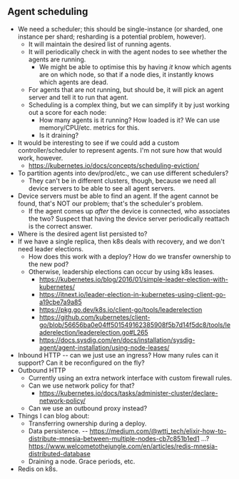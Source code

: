 ## Agent scheduling

- We need a scheduler; this should be single-instance (or sharded, one instance per shard; resharding is a potential problem, however).
  - It will maintain the desired list of running agents.
  - It will periodically check in with the agent nodes to see whether the agents are running.
    - We might be able to optimise this by having _it_ know which agents are on which node, so that if a node dies, it instantly knows which agents are dead.
  - For agents that are not running, but should be, it will pick an agent server and tell it to run that agent.
  - Scheduling is a complex thing, but we can simplify it by just working out a score for each node:
    - How many agents is it running? How loaded is it? We can use memory/CPU/etc. metrics for this.
    - Is it draining?
- It would be interesting to see if we could add a custom controller/scheduler to represent agents. I'm not sure how that would work, however.
  - <https://kubernetes.io/docs/concepts/scheduling-eviction/>
- To partition agents into dev/prod/etc., we can use different schedulers?
  - They can't be in different clusters, though, because we need all device servers to be able to see all agent servers.
- Device servers must be able to find an agent. If the agent cannot be found, that's NOT our problem; that's the scheduler's problem.
  - If the agent comes up _after_ the device is connected, who associates the two? Suspect that having the device server periodically reattach is the correct answer.
- Where is the desired agent list persisted to?
- If we have a single replica, then k8s deals with recovery, and we don't need leader elections.
  - How does this work with a deploy? How do we transfer ownership to the new pod?
  - Otherwise, leadership elections can occur by using k8s leases.
    - <https://kubernetes.io/blog/2016/01/simple-leader-election-with-kubernetes/>
    - <https://itnext.io/leader-election-in-kubernetes-using-client-go-a19cbe7a9a85>
    - <https://pkg.go.dev/k8s.io/client-go/tools/leaderelection>
    - <https://github.com/kubernetes/client-go/blob/56656ba0e04ff501549162385908f5b7d14f5dc8/tools/leaderelection/leaderelection.go#L265>
    - <https://docs.sysdig.com/en/docs/installation/sysdig-agent/agent-installation/using-node-leases/>
- Inbound HTTP -- can we just use an ingress? How many rules can it support? Can it be reconfigured on the fly?
- Outbound HTTP
  - Currently using an extra network interface with custom firewall rules.
  - Can we use network policy for that?
    - <https://kubernetes.io/docs/tasks/administer-cluster/declare-network-policy/>
  - Can we use an outbound proxy instead?
- Things I can blog about:
  - Transferring ownership during a deploy.
  - Data persistence. -- <https://medium.com/@wttj_tech/elixir-how-to-distribute-mnesia-between-multiple-nodes-cb7c851b1ed1> ...? https://www.welcometothejungle.com/en/articles/redis-mnesia-distributed-database
  - Draining a node. Grace periods, etc.
- Redis on k8s.
